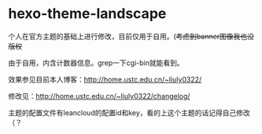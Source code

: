 # hexo-theme-landscape

个人在官方主题的基础上进行修改，目前仅用于自用。(~~考虑到banner图像我也没版权~~

由于自用，内含计数器信息。grep一下cgi-bin就能看到。

效果参见目前本人博客：http://home.ustc.edu.cn/~liuly0322/

修改见：http://home.ustc.edu.cn/~liuly0322/changelog/

主题的配置文件有leancloud的配置id和key，看的上这个主题的话记得自己修改（？
